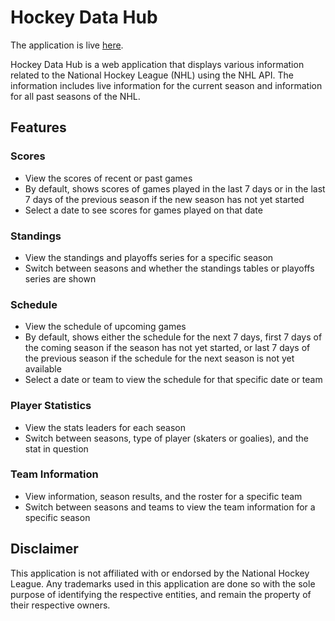 # Hockey Data Hub

The application is live [here](https://hockeydatahub.niranjsasikumar.com/).

Hockey Data Hub is a web application that displays various information related to the National Hockey League (NHL) using the NHL API. The information includes live information for the current season and information for all past seasons of the NHL.

## Features

### Scores

- View the scores of recent or past games
- By default, shows scores of games played in the last 7 days or in the last 7 days of the previous season if the new season has not yet started
- Select a date to see scores for games played on that date

### Standings

- View the standings and playoffs series for a specific season
- Switch between seasons and whether the standings tables or playoffs series are shown

### Schedule

- View the schedule of upcoming games
- By default, shows either the schedule for the next 7 days, first 7 days of the coming season if the season has not yet started, or last 7 days of the previous season if the schedule for the next season is not yet available
- Select a date or team to view the schedule for that specific date or team

### Player Statistics

- View the stats leaders for each season
- Switch between seasons, type of player (skaters or goalies), and the stat in question

### Team Information

- View information, season results, and the roster for a specific team
- Switch between seasons and teams to view the team information for a specific season

## Disclaimer

This application is not affiliated with or endorsed by the National Hockey League. Any trademarks used in this application are done so with the sole purpose of identifying the respective entities, and remain the property of their respective owners.
